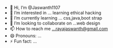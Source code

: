 - 👋 Hi, I’m @Jaswanth1107
- 👀 I’m interested in ... learning ethical hacking
- 🌱 I’m currently learning ... css,java,boot strap
- 💞️ I’m looking to collaborate on ...web design
- 📫 How to reach me ...rayajaswanth@gmail.com
- 😄 Pronouns: ...
- ⚡ Fun fact: ...

<!---
Jaswanth1107/Jaswanth1107 is a ✨ special ✨ repository because its `README.md` (this file) appears on your GitHub profile.
You can click the Preview link to take a look at your changes.
--->
